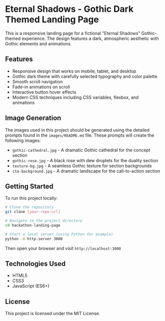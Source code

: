 # Eternal Shadows - Gothic Dark Themed Landing Page

This is a responsive landing page for a fictional "Eternal Shadows" Gothic-themed experience. The design features a dark, atmospheric aesthetic with Gothic elements and animations.

## Features

- Responsive design that works on mobile, tablet, and desktop
- Gothic dark theme with carefully selected typography and color palette
- Smooth scroll navigation
- Fade-in animations on scroll
- Interactive button hover effects
- Modern CSS techniques including CSS variables, flexbox, and animations

## Image Generation

The images used in this project should be generated using the detailed prompts found in the `images/README.md` file. These prompts will create the following images:

- `gothic-cathedral.jpg` - A dramatic Gothic cathedral for the concept section
- `gothic-rose.jpg` - A black rose with dew droplets for the duality section
- `texture-bg.jpg` - A seamless Gothic texture for section backgrounds
- `cta-background.jpg` - A dramatic landscape for the call-to-action section

## Getting Started

To run this project locally:

```bash
# Clone the repository
git clone [your-repo-url]

# Navigate to the project directory
cd hackathon-landing-page

# Start a local server (using Python for example)
python -m http.server 3000
```

Then open your browser and visit `http://localhost:3000`

## Technologies Used

- HTML5
- CSS3
- JavaScript (ES6+)

## License

This project is licensed under the MIT License. 